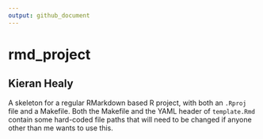 ```yaml
---
output: github_document
---
```


<!-- README.md is generated from README.Rmd. Please edit that file -->



# rmd_project

## Kieran Healy

<!-- badges: start -->
<!-- badges: end -->

A skeleton for a regular RMarkdown based R project, with both an `.Rproj` file and a Makefile. Both the Makefile and the YAML header of `template.Rmd` contain some hard-coded file paths that will need to be changed if anyone other than me wants to use this. 

